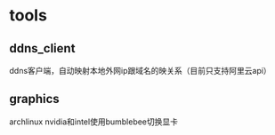 # tools

## ddns_client
ddns客户端，自动映射本地外网ip跟域名的映关系（目前只支持阿里云api）

## graphics
archlinux nvidia和intel使用bumblebee切换显卡
